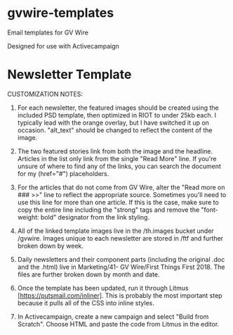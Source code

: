 # gvwire-templates
Email templates for GV Wire

Designed for use with Activecampaign

# Newsletter Template

CUSTOMIZATION NOTES:

1. For each newsletter, the featured images should be created using the included PSD template, then optimized in RIOT to under 25kb each. I typically lead with the orange overlay, but I have switched it up on occasion. "alt_text" should be changed to reflect the content of the image.

2. The two featured stories link from both the image and the headline. Articles in the list only link from the single "Read More" line. If you're unsure of where to find any of the links, you can search the document for my (href="#") placeholders. 

3. For the articles that do not come from GV Wire, alter the "Read more on ### >>" line to reflect the appropriate source. Sometimes you'll need to use this line for more than one article. If this is the case, make sure to copy the entire line including the "strong" tags and remove the "font-weight: bold" designator from the link styling.

4. All of the linked template images live in the /th.images bucket under /gvwire. Images unique to each newsletter are stored in /ftf and further broken down by week.

5. Daily newsletters and their component parts (including the original .doc and the .html) live in Marketing/41- GV Wire/First Things First 2018. The files are further broken down by month and date.

6. Once the template has been updated, run it through Litmus [https://putsmail.com/inliner]. This is probably the most important step because it pulls all of the CSS into inline styles.

7. In Activecampaign, create a new campaign and select "Build from Scratch". Choose HTML and paste the code from Litmus in the editor.
